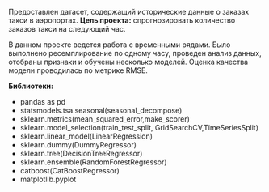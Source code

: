 Предоставлен датасет, содержащий исторические данные о заказах такси в аэропортах.
**Цель проекта:**
спрогнозировать количество заказов такси на следующий час.

В данном проекте ведется работа с временными рядами. Было выполнено ресемплирование по одному часу, проведен анализ данных, отобраны признаки и обучены несколько моделей.
Оценка качества модели проводилась по метрике RMSE.

**Библиотеки:**
- pandas as pd
- statsmodels.tsa.seasonal(seasonal_decompose)
- sklearn.metrics(mean_squared_error,make_scorer)
- sklearn.model_selection(train_test_split, GridSearchCV,TimeSeriesSplit)
- sklearn.linear_model(LinearRegression)
- sklearn.dummy(DummyRegressor)
- sklearn.tree(DecisionTreeRegressor)
- sklearn.ensemble(RandomForestRegressor)
- catboost(CatBoostRegressor)
- matplotlib.pyplot
